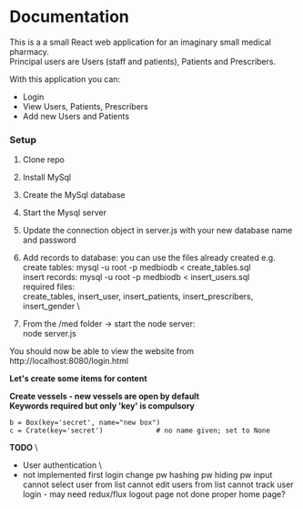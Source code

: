 # Documentation

This is a a small React web application for an imaginary small medical pharmacy. \
Principal users are Users (staff and patients), Patients and Prescribers.

With this application you can:
- Login
- View Users, Patients, Prescribers
- Add new Users and Patients

### Setup
1. Clone repo
2. Install MySql
3. Create the MySql database
4. Start the Mysql server
5. Update the connection object in server.js with your new database name and password
6. Add records to database: you can use the files already created e.g. \
   create tables: mysql -u root -p medbiodb < create_tables.sql \
   insert records: mysql -u root -p medbiodb < insert_users.sql \
   required files: \
   create_tables, insert_user, insert_patients, insert_prescribers, insert_gender \  

7. From the /med folder -> start the node server: \
   node server.js

You should now be able to view the website from \
http://localhost:8080/login.html


**Let's create some items for content**


**Create vessels - new vessels are open by default** \
**Keywords required but only 'key' is compulsory**
```
b = Box(key='secret', name="new box")
c = Crate(key='secret')             # no name given; set to None
```

**TODO** \
- User authentication \
- not implemented
first login change pw
hashing pw
hiding pw input
cannot select user from list
cannot edit users from list
cannot track user login - may need redux/flux
logout page not done
proper home page?


